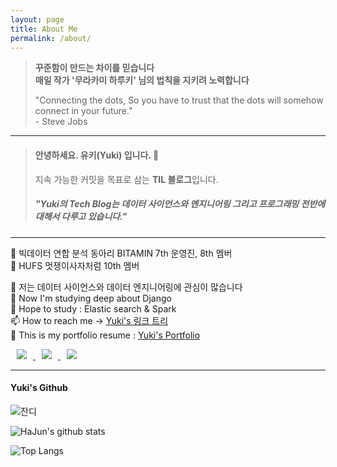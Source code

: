 ```yaml
---
layout: page
title: About Me
permalink: /about/
---
```


>**꾸준함이 만드는 차이를 믿습니다**<br>
>**매일 작가 '무라카미 하루키' 님의 법칙을 지키려 노력합니다**
> 
> 
> "Connecting the dots, So you have to trust that the dots will somehow connect in your future." <br> - Steve Jobs
> <br>

----

<!--![]({{site.baseurl}}/images/logo.png "https://github.com/HaJunYoo")-->
> #### 안녕하세요. **유키(Yuki)** 입니다. 👋  <br>
> 지속 가능한 커밋을 목표로 삼는 **TIL 블로그**입니다.
> ##### "Yuki의 Tech Blog는 데이터 사이언스와 엔지니어링 그리고 프로그래밍 전반에 대해서 다루고 있습니다."

-----

👀 빅데이터 연합 분석 동아리 BITAMIN 7th 운영진, 8th 멤버 <br>
👀 HUFS 멋쟁이사자처럼 10th 멤버

👀 저는 데이터 사이언스와 데이터 엔지니어링에 관심이 많습니다 <br>
🌱 Now I'm studying deep about Django <br> 
🌱 Hope to study : Elastic search & Spark <br>
📫 How to reach me -> [Yuki's 링크 트리](https://linktr.ee/yookie1209) <br>
👀 This is my portfolio resume : [Yuki's Portfolio](https://innovative-tortoise-rec-django.notion.site/554998db07aa4dee88964118770706c3) <br>

<div align=left>

<a href="https://github.com/HaJunYoo">
    <img
        src="http://img.shields.io/badge/-Github-655ced?style=flat&logo=github&link=https://github.com/HaJunYoo"
        style="height : auto; margin-left : 10px; margin-right : 10px;"/>
</a>
<a href="https://instagram.com/yookie1209">
    <img
        src="http://img.shields.io/badge/-Instagram-black?style=flat&logo=Instagram&link=https://instagram.com/yookie1209/"
        style="height : auto; margin-left : 10px; margin-right : 10px;"/>

</a> 
<a href="mailto:hajuny129@gmail.com">
    <img
        src="https://img.shields.io/badge/Gmail-d14836?style=flat-square&logo=Gmail&logoColor=white&link=mailto:hajuny129@gmail.com"
        style="height : auto; margin-left : 10px; margin-right : 10px;"/>
</a>

</div>

-----

<h4>Yuki's Github</h4>

![잔디](https://ghchart.rshah.org/HaJunYoo "https://github.com/HaJunYoo")

![HaJun's github stats](https://github-readme-stats.vercel.app/api?username=HaJunYoo&show_icons=true&theme=tokyonight)

![Top Langs](https://github-readme-stats.vercel.app/api/top-langs/?username=HaJunYoo&layout=compact&theme=tokyonight)


